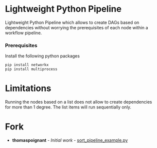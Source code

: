 # Lightweight Python Pipeline

Lightweight Python Pipeline which allows to create DAGs based on dependencies without worrying the prerequisites of each node within a workflow pipeline.

### Prerequisites

Install the following python packages

```
pip install networkx
pip install multiprocess
```

# Limitations
Running the nodes based on a list does not allow to create dependencies for more than 1 degree. The list items will run sequentially only.

# Fork
* **thomaspoignant** - *Initial work* - [sort_pipeline_example.py](https://gist.github.com/thomaspoignant/eb6ddaa355e416f89ded01acbf1a86c5)
